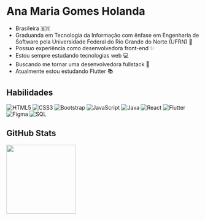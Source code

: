 
# Ana Maria Gomes Holanda

- Brasileira 🇧🇷
- Graduanda em Tecnologia da Informação com ênfase em Engenharia de Software pela Universidade Federal do Rio Grande do Norte (UFRN) 📖
- Possuo experiência como desenvolvedora front-end ✨
- Estou sempre estudando tecnologias web 💻
- Buscando me tornar uma desenvolvedora fullstack 🚀
- Atualmente estou estudando Flutter 📚

## Habilidades

![HTML5](https://img.shields.io/badge/HTML5-000?style=for-the-badge&logo=html5)
![CSS3](https://img.shields.io/badge/CSS3-000?style=for-the-badge&logo=css3&logoColor=264CE4)
![Bootstrap](https://img.shields.io/badge/Bootstrap-000?style=for-the-badge&logo=bootstrap)
![JavaScript](https://img.shields.io/badge/JavaScript-000?style=for-the-badge&logo=javascript)
![Java](https://img.shields.io/badge/Java-000?style=for-the-badge&logo=java)
![React](https://img.shields.io/badge/React-000?style=for-the-badge&logo=react)
![Flutter](https://img.shields.io/badge/Flutter-000?style=for-the-badge&logo=flutter)
![Figma](https://img.shields.io/badge/Figma-000?style=for-the-badge&logo=figma)
![SQL](https://img.shields.io/badge/Sql-000?style=for-the-badge&logo=sql)

## GitHub Stats
<img height="180em" src="https://github-readme-stats.vercel.app/api/top-langs/?username=anamgholandadev&layout=compact&langs_count=7&theme=algolia"/>

